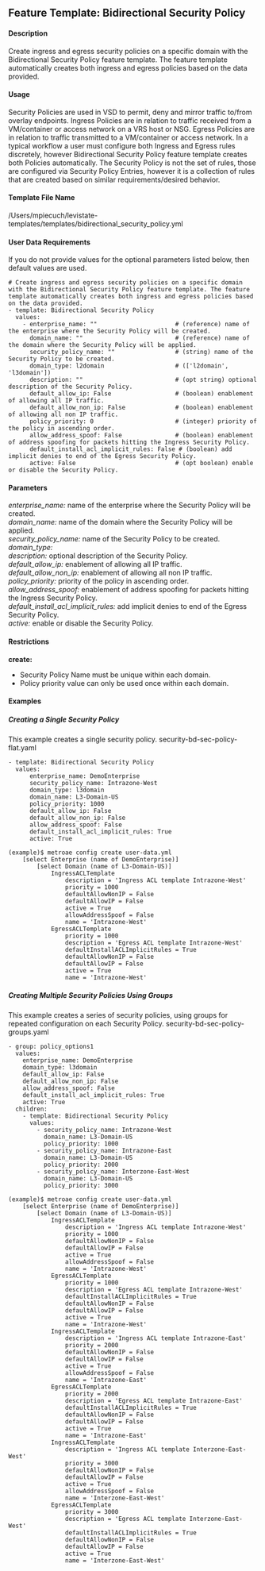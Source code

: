 ## Feature Template: Bidirectional Security Policy
#### Description
Create ingress and egress security policies on a specific domain with the Bidirectional Security Policy feature template. The feature template automatically creates both ingress and egress policies based on the data provided.

#### Usage
Security Policies are used in VSD to permit, deny and mirror traffic to/from overlay endpoints. Ingress Policies are in relation to traffic received from a VM/container or access network on a VRS host or NSG. Egress Policies are in relation to traffic transmitted to a VM/container or access network. In a typical workflow a user must configure both Ingress and Egress rules discretely, however Bidirectional Security Policy feature template creates both Policies automatically. The Security Policy is not the set of rules, those are configured via Security Policy Entries, however it is a collection of rules that are created based on similar requirements/desired behavior.

#### Template File Name
/Users/mpiecuch/levistate-templates/templates/bidirectional_security_policy.yml

#### User Data Requirements
If you do not provide values for the optional parameters listed below, then default values are used.

```
# Create ingress and egress security policies on a specific domain with the Bidirectional Security Policy feature template. The feature template automatically creates both ingress and egress policies based on the data provided.
- template: Bidirectional Security Policy
  values:
    - enterprise_name: ""                      # (reference) name of the enterprise where the Security Policy will be created.
      domain_name: ""                          # (reference) name of the domain where the Security Policy will be applied.
      security_policy_name: ""                 # (string) name of the Security Policy to be created.
      domain_type: l2domain                    # (['l2domain', 'l3domain'])
      description: ""                          # (opt string) optional description of the Security Policy.
      default_allow_ip: False                  # (boolean) enablement of allowing all IP traffic.
      default_allow_non_ip: False              # (boolean) enablement of allowing all non IP traffic.
      policy_priority: 0                       # (integer) priority of the policy in ascending order.
      allow_address_spoof: False               # (boolean) enablement of address spoofing for packets hitting the Ingress Security Policy.
      default_install_acl_implicit_rules: False # (boolean) add implicit denies to end of the Egress Security Policy.
      active: False                            # (opt boolean) enable or disable the Security Policy.

```

#### Parameters
*enterprise_name:* name of the enterprise where the Security Policy will be created.<br>
*domain_name:* name of the domain where the Security Policy will be applied.<br>
*security_policy_name:* name of the Security Policy to be created.<br>
*domain_type:* <br>
*description:* optional description of the Security Policy.<br>
*default_allow_ip:* enablement of allowing all IP traffic.<br>
*default_allow_non_ip:* enablement of allowing all non IP traffic.<br>
*policy_priority:* priority of the policy in ascending order.<br>
*allow_address_spoof:* enablement of address spoofing for packets hitting the Ingress Security Policy.<br>
*default_install_acl_implicit_rules:* add implicit denies to end of the Egress Security Policy.<br>
*active:* enable or disable the Security Policy.<br>


#### Restrictions
**create:**
* Security Policy Name must be unique within each domain.
* Policy priority value can only be used once within each domain.

#### Examples

##### Creating a Single Security Policy
This example creates a single security policy. security-bd-sec-policy-flat.yaml
```
- template: Bidirectional Security Policy
  values:
      enterprise_name: DemoEnterprise
      security_policy_name: Intrazone-West
      domain_type: l3domain
      domain_name: L3-Domain-US
      policy_priority: 1000
      default_allow_ip: False
      default_allow_non_ip: False
      allow_address_spoof: False
      default_install_acl_implicit_rules: True
      active: True

```
```
(example)$ metroae config create user-data.yml
    [select Enterprise (name of DemoEnterprise)]
        [select Domain (name of L3-Domain-US)]
            IngressACLTemplate
                description = 'Ingress ACL template Intrazone-West'
                priority = 1000
                defaultAllowNonIP = False
                defaultAllowIP = False
                active = True
                allowAddressSpoof = False
                name = 'Intrazone-West'
            EgressACLTemplate
                priority = 1000
                description = 'Egress ACL template Intrazone-West'
                defaultInstallACLImplicitRules = True
                defaultAllowNonIP = False
                defaultAllowIP = False
                active = True
                name = 'Intrazone-West'

```

##### Creating Multiple Security Policies Using Groups
This example creates a series of security policies, using groups for repeated configuration on each Security Policy.  security-bd-sec-policy-groups.yaml
```
- group: policy_options1
  values:
    enterprise_name: DemoEnterprise
    domain_type: l3domain
    default_allow_ip: False
    default_allow_non_ip: False
    allow_address_spoof: False
    default_install_acl_implicit_rules: True
    active: True
  children:
    - template: Bidirectional Security Policy
      values:
        - security_policy_name: Intrazone-West
          domain_name: L3-Domain-US
          policy_priority: 1000
        - security_policy_name: Intrazone-East
          domain_name: L3-Domain-US
          policy_priority: 2000
        - security_policy_name: Interzone-East-West
          domain_name: L3-Domain-US
          policy_priority: 3000

```
```
(example)$ metroae config create user-data.yml
    [select Enterprise (name of DemoEnterprise)]
        [select Domain (name of L3-Domain-US)]
            IngressACLTemplate
                description = 'Ingress ACL template Intrazone-West'
                priority = 1000
                defaultAllowNonIP = False
                defaultAllowIP = False
                active = True
                allowAddressSpoof = False
                name = 'Intrazone-West'
            EgressACLTemplate
                priority = 1000
                description = 'Egress ACL template Intrazone-West'
                defaultInstallACLImplicitRules = True
                defaultAllowNonIP = False
                defaultAllowIP = False
                active = True
                name = 'Intrazone-West'
            IngressACLTemplate
                description = 'Ingress ACL template Intrazone-East'
                priority = 2000
                defaultAllowNonIP = False
                defaultAllowIP = False
                active = True
                allowAddressSpoof = False
                name = 'Intrazone-East'
            EgressACLTemplate
                priority = 2000
                description = 'Egress ACL template Intrazone-East'
                defaultInstallACLImplicitRules = True
                defaultAllowNonIP = False
                defaultAllowIP = False
                active = True
                name = 'Intrazone-East'
            IngressACLTemplate
                description = 'Ingress ACL template Interzone-East-West'
                priority = 3000
                defaultAllowNonIP = False
                defaultAllowIP = False
                active = True
                allowAddressSpoof = False
                name = 'Interzone-East-West'
            EgressACLTemplate
                priority = 3000
                description = 'Egress ACL template Interzone-East-West'
                defaultInstallACLImplicitRules = True
                defaultAllowNonIP = False
                defaultAllowIP = False
                active = True
                name = 'Interzone-East-West'

```
